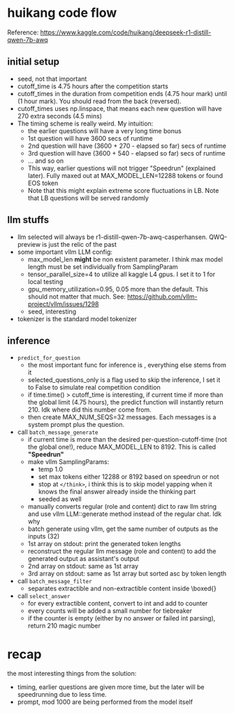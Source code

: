 # huikang code flow
Reference: https://www.kaggle.com/code/huikang/deepseek-r1-distill-qwen-7b-awq

## initial setup
* seed, not that important
* cutoff_time is 4.75 hours after the competition starts
* cutoff_times in the duration from competition ends (4.75 hour mark) until (1 hour mark). You should read from the back (reversed).
* cutoff_times uses np.linspace, that means each new question will have 270 extra seconds (4.5 mins)
* The timing scheme is really weird. My intuition:
  * the earlier questions will have a very long time bonus
  * 1st question will have 3600 secs of runtime
  * 2nd question will have (3600 + 270 - elapsed so far) secs of runtime
  * 3rd question will have (3600 + 540 - elapsed so far) secs of runtime
  * ... and so on
  * This way, earlier questions will not trigger "Speedrun" (explained later). Fully maxed out at MAX_MODEL_LEN=12288 tokens or found EOS token
  * Note that this might explain extreme score fluctuations in LB. Note that LB questions will be served randomly

## llm stuffs
* llm selected will always be r1-distill-qwen-7b-awq-casperhansen. QWQ-preview is just the relic of the past
* some important vllm LLM config:
  * max_model_len **might** be non existent parameter. I think max model length must be set individually from SamplingParam
  * tensor_parallel_size=4 to utilize all kaggle L4 gpus. I set it to 1 for local testing
  * gpu_memory_utilization=0.95, 0.05 more than the default. This should not matter that much. See: https://github.com/vllm-project/vllm/issues/1298
  * seed, interesting
* tokenizer is the standard model tokenizer

## inference
* `predict_for_question`
  * the most important func for inference is , everything else stems from it
  * selected_questions_only is a flag used to skip the inference, I set it to False to simulate real competition condition
  * if time.time() > cutoff_time is interesting, if current time if more than the global limit (4.75 hours), the predict function will instantly return 210. Idk where did this number come from.
  * then create MAX_NUM_SEQS=32 messages. Each messages is a system prompt plus the question.
* call `batch_message_generate`
  * if current time is more than the desired per-question-cutoff-time (not the global one!), reduce MAX_MODEL_LEN to 8192. This is called **"Speedrun"**
  * make vllm SamplingParams:
    * temp 1.0
    * set max tokens either 12288 or 8192 based on speedrun or not
    * stop at `</think>`, i think this is to skip model yapping when it knows the final answer already inside the thinking part
    * seeded as well
  * manually converts regular (role and content) dict to raw llm string and use vllm LLM::generate method instead of the regular chat. Idk why
  * batch generate using vllm, get the same number of outputs as the inputs (32)
  * 1st array on stdout: print the generated token lengths
  * reconstruct the regular llm message (role and content) to add the generated output as assistant's output
  * 2nd array on stdout: same as 1st array
  * 3rd array on stdout: same as 1st array but sorted asc by token length
* call `batch_message_filter`
  * separates extractible and non-extractible content inside \\boxed{}
* call `select_answer`
  * for every extractible content, convert to int and add to counter
  * every counts will be added a small number for tiebreaker
  * if the counter is empty (either by no answer or failed int parsing), return 210 magic number

# recap
the most interesting things from the solution:
* timing, earlier questions are given more time, but the later will be speedrunning due to less time.
* prompt, mod 1000 are being performed from the model itself
